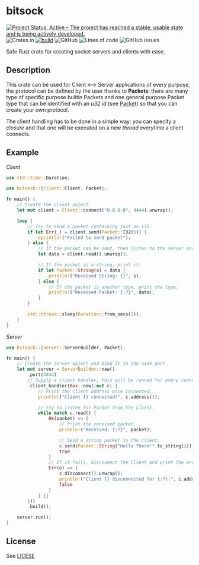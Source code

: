 # bitsock

[![Project Status: Active – The project has reached a stable, usable state and is being actively developed.](https://www.repostatus.org/badges/latest/active.svg)](https://www.repostatus.org/#active)
![Crates.io](https://img.shields.io/crates/v/bitsock)
[![build](https://github.com/LolzDEV/bitsock/actions/workflows/build.yml/badge.svg)](https://github.com/LolzDEV/bitsock/actions/workflows/build.yml)
![GitHub](https://img.shields.io/github/license/LolzDEV/bitsock)
![Lines of code](https://img.shields.io/tokei/lines/github/LolzDEV/bitsock?label=lines%20of%20code)
![GitHub issues](https://img.shields.io/github/issues/LolzDEV/bitsock)

Safe Rust crate for creating socket servers and clients with ease.

## Description

This crate can be used for Client <--> Server applications of every purpose, the protocol can be defined by the user thanks to **Packets**:
there are many type of specific purpose builtin Packets and one general purpose Packet type that can be identified with an *u32 id* (see [Packet](https://docs.rs/bitsock/0.1.0/bitsock/enum.Packet.html)) so that you can create your own protocol.

The client handling has to be done in a simple way: you can specify a *closure* and that one will be executed on a new *thread* everytime a client connects.

## Example

*Client*

```rust
use std::time::Duration;

use bitsock::{client::Client, Packet};

fn main() {
    // Create the client object.
    let mut client = Client::connect("0.0.0.0", 4444).unwrap();

    loop {
        // Try to send a packet containing just an i32.
        if let Err(_) = client.send(Packet::I32(5)) {
            eprintln!("Failed to send packet");
        } else {
            // If the packet can be sent, then listen to the server and wait for a Packet.
            let data = client.read().unwrap();

            // If the packet is a string, print it.
            if let Packet::String(s) = data {
                println!("Received String: {}", s);
            } else {
                // If the packet is another type, print the type.
                println!("Received Packet: {:?}", data);
            }
        }

        std::thread::sleep(Duration::from_secs(2));
    }
}
```

*Server*
```rust
use bitsock::{server::ServerBuilder, Packet};

fn main() {
    // Create the server object and bind it to the 4444 port.
    let mut server = ServerBuilder::new()
        .port(4444)
        // Supply a client handler, this will be runned for every connected client (in a new thread).
        .client_handler(Box::new(|mut c| {
            // Print the client address once connected.
            println!("Client {} connected!", c.address());

            // Try to listen for Packet from the Client.
            while match c.read() {
                Ok(packet) => {
                    // Print the received packet
                    println!("Received: {:?}", packet);

                    // Send a string packet to the client.
                    c.send(Packet::String("Hello There!".to_string())).unwrap();
                    true
                }
                // If it fails, disconnect the Client and print the error.
                Err(e) => {
                    c.disconnect().unwrap();
                    println!("Client {} disconnected for {:?}!", c.address(), e);
                    false
                }
            } {}
        }))
        .build();

    server.run();
}
```

## License

See [LICESE](LICENSE)
